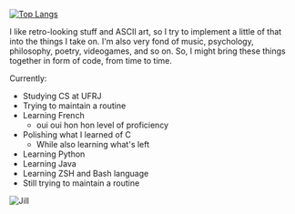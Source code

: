 [![Top Langs](https://github-readme-stats.vercel.app/api/top-langs/?username=sirkhancision&layout=compact&theme=tokyonight)](https://github.com/anuraghazra/github-readme-stats)

I like retro-looking stuff and ASCII art, so I try to implement a little of that into the things I take on. I'm also very fond of music, psychology, philosophy, poetry, videogames, and so on. So, I might bring these things together in form of code, from time to time.

Currently:  

-	Studying CS at UFRJ
-	Trying to maintain a routine
-	Learning French
	-	oui oui hon hon level of proficiency
-	Polishing what I learned of C
	-	While also learning what's left
-	Learning Python
-	Learning Java
-	Learning ZSH and Bash language
-	Still trying to maintain a routine

![Jill](https://i.imgur.com/AXnjCsj.gif)
